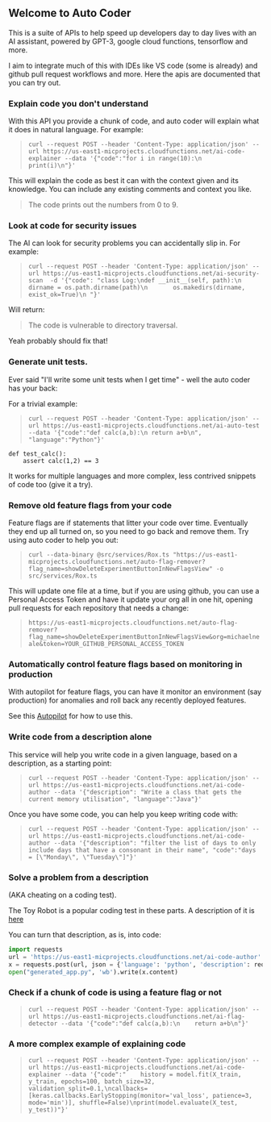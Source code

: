 ## Welcome to Auto Coder

This is a suite of APIs to help speed up developers day to day lives with an AI assistant, powered by GPT-3, google cloud functions, tensorflow and more.

I aim to integrate much of this with IDEs like VS code (some is already) and github pull request workflows and more. 
Here the apis are documented that you can try out.

### Explain code you don't understand

With this API you provide a chunk of code, and auto coder will explain what it does in natural language. For example:

> ```curl --request POST --header 'Content-Type: application/json' --url https://us-east1-micprojects.cloudfunctions.net/ai-code-explainer --data '{"code":"for i in range(10):\n    print(i)\n"}'```

This will explain the code as best it can with the context given and its knowledge. You can include any existing comments and context you like. 

> The code prints out the numbers from 0 to 9.

### Look at code for security issues 

The AI can look for security problems you can accidentally slip in. For example: 

> ```curl --request POST --header 'Content-Type: application/json' --url https://us-east1-micprojects.cloudfunctions.net/ai-security-scan  -d '{"code": "class Log:\ndef __init__(self, path):\n        dirname = os.path.dirname(path)\n       os.makedirs(dirname, exist_ok=True)\n "}'```

Will return: 

>  The code is vulnerable to directory traversal.

Yeah probably should fix that!

### Generate unit tests. 

Ever said "I'll write some unit tests when I get time" - well the auto coder has your back: 

For a trivial example: 

> ```curl --request POST --header 'Content-Type: application/json' --url https://us-east1-micprojects.cloudfunctions.net/ai-auto-test --data '{"code":"def calc(a,b):\n return a+b\n", "language":"Python"}'```

```
def test_calc():
    assert calc(1,2) == 3   
```

It works for multiple languages and more complex, less contrived snippets of code too (give it a try). 


### Remove old feature flags from your code

Feature flags are if statements that litter your code over time. Eventually they end up all turned on, so you need to go back and remove them. 
Try using auto coder to help you out: 

> ```curl --data-binary @src/services/Rox.ts "https://us-east1-micprojects.cloudfunctions.net/auto-flag-remover?flag_name=showDeleteExperimentButtonInNewFlagsView" -o src/services/Rox.ts```

This will update one file at a time, but if you are using github, you can use a Personal Access Token and have it update your org all in one hit, opening pull requests for each repository that needs a change: 

> ```https://us-east1-micprojects.cloudfunctions.net/auto-flag-remover?flag_name=showDeleteExperimentButtonInNewFlagsView&org=michaelneale&token=YOUR_GITHUB_PERSONAL_ACCESS_TOKEN```


### Automatically control feature flags based on monitoring in production

With autopilot for feature flags, you can have it monitor an environment (say production) for anomalies and roll back any recently deployed features. 

See this <a href='https://rollout-autopilot.com/'>Autopilot</a> for how to use this.

### Write code from a description alone

This service will help you write code in a given language, based on a description, as a starting point:

> ```curl --request POST --header 'Content-Type: application/json' --url https://us-east1-micprojects.cloudfunctions.net/ai-code-author --data '{"description": "Write a class that gets the current memory utilisation", "language":"Java"}' ```

Once you have some code, you can help you keep writing code with: 

> ```curl --request POST --header 'Content-Type: application/json' --url https://us-east1-micprojects.cloudfunctions.net/ai-code-author --data '{"description": "filter the list of days to only include days that have a consonant in their name", "code":"days = [\"Monday\", \"Tuesday\"]"}' ```


### Solve a problem from a description

(AKA cheating on a coding test).

The Toy Robot is a popular coding test in these parts. A description of it is <a href='https://gist.githubusercontent.com/michaelneale/ba3a0fcfdf2d86525a2e12e68e36f47e/raw/a91d8df00a658371c7c74a02277df2185fd60cb2/gistfile1.txt'>here</a>

You can turn that description, as is, into code:

```python
import requests
url = 'https://us-east1-micprojects.cloudfunctions.net/ai-code-author'
x = requests.post(url, json = {'language': 'python', 'description': requests.get("https://gist.githubusercontent.com/michaelneale/ba3a0fcfdf2d86525a2e12e68e36f47e/raw/a91d8df00a658371c7c74a02277df2185fd60cb2/gistfile1.txt").content.decode('utf-8')})
open("generated_app.py", 'wb').write(x.content)
```

### Check if a chunk of code is using a feature flag or not

> ```curl --request POST --header 'Content-Type: application/json' --url https://us-east1-micprojects.cloudfunctions.net/ai-flag-detector --data '{"code":"def calc(a,b):\n    return a+b\n"}'```


### A more complex example of explaining code 

> ```curl --request POST --header 'Content-Type: application/json' --url https://us-east1-micprojects.cloudfunctions.net/ai-code-explainer --data '{"code":"    history = model.fit(X_train, y_train, epochs=100, batch_size=32, validation_split=0.1,\ncallbacks=[keras.callbacks.EarlyStopping(monitor='val_loss', patience=3, mode='min')], shuffle=False)\nprint(model.evaluate(X_test, y_test))"}'```
